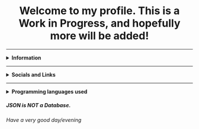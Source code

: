 <h1 style="text-align: center">Welcome to my profile. This is a Work in Progress, and hopefully more will be added!</h1>
<hr/>
<details>
  <summary><strong>Information</strong></summary>
  <ul>
    <li><a href="https://en.pronouns.page/@dog_knife" target="_blank">Pronouns.page</a></li>
  </ul>
 </details>
<hr />
<details>
  <summary><strong>Socials and Links</strong></summary>
  <ul style="list-style-type: circle">
    <li>Discord: @dogknife</li>
    <li>Instagram: <a href="https://instagram.com/ryglassman">@ryglassman</a></li>
    <li>Website: <a href="https://ryglassman.com">https://ryglassman.com</a></li>
    <li>Photography Website: <a href="https://ryglassphoto.com">https://ryglassphoto.com</a></li>
  </ul>
 </details>
<hr />
 <details>
  <summary><strong>Programming languages used</strong></summary>
  <ul style="list-style-type: circle">
    <li>LUA (for Roblox)</li>
    <li><a href="https://python.org">Python</a> (Discord Bot Development)</li>
    <li>Visual Basic (School Computer Programming classes #'s 1 & 2)</li>
    <li>HTML and JavaScript (for websites)</li>
  </ul>
 </details>
<h5>JSON is <strong>NOT</strong> a Database.</h5>
<h6>Have a very good day/evening</h6>
